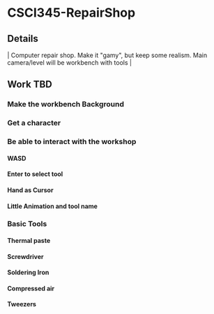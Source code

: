 # CSCI345-RepairShop

## Details
| Computer repair shop. Make it "gamy", but keep some realism. Main camera/level will be workbench with tools |

## Work TBD

### Make the workbench Background
### Get a character
### Be able to interact with the workshop
#### WASD
#### Enter to select tool
#### Hand as Cursor
#### Little Animation and tool name
### Basic Tools
#### Thermal paste
#### Screwdriver
#### Soldering Iron
#### Compressed air
#### Tweezers


